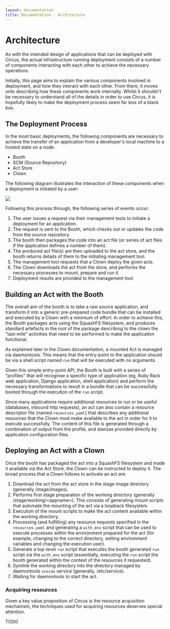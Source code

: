 ```yaml
---
layout: documentation
title: Documentation - Architecture
---
```

# Architecture
As with the intended design of applications that can be deployed with Circus, the actual infrastructure running deployment consists of a number of components interacting with each other to achieve the necessary operations. 

Initially, this page aims to explain the various components involved in deployment, and how they interact with each other. From there, it moves onto describing how these components work internally. Whilst it shouldn't be necessary to understand all of the details in order to use Circus, it is hopefully likely to make the deployment process seem far less of a black box.

## The Deployment Process
In the most basic deployments, the following components are necessary to achieve the transfer of an application from a developer's local machine to a hosted state on a node:

 * Booth
 * SCM (Source Repository)
 * Act Store
 * Clown
 
The following diagram illustrates the interaction of these components when a deployment is initiated by a user:

<img class="" src="/images/deployment_sequence.png">

Following this process through, the following series of events occur:

 1. The user issues a request via their management tools to initiate a deployment for an application.
 2. The request is sent to the Booth, which checks out or updates the code from the source repository.
 3. The booth then packages the code into an act file (or series of act files if the application defines a number of them).
 4. The produced act file(s) are then uploaded to the act store, and the booth returns details of them to the initiating
    management tool.
 5. The management tool requests that a Clown deploy the given acts.
 6. The Clown downloads the act from the store, and performs the necessary processes to mount, prepare and run it.
 7. Deployment results are provided to the management tool.
 
## Building an Act with the Booth
The overall aim of the booth is to take a raw source application, and transform it into a generic pre-prepared code bundle that can be installed and executed by a Clown with a minimum of effort. In order to achieve this, the Booth packages acts using the SquashFS filesystem, and produces standard artefacts in the root of the package describing to the clown the "last-mile" activities that need to be performed to make the application functional.

As explained later in the Clown documentation, a mounted Act is managed via daemontools. This means that the entry-point to the application should be via a shell script named `run` that will be executed with no arguments.

Given this simple entry-point API, the Booth is built with a series of "profiles" that will recognise a specific type of application (eg, Ruby Rack web application, Django application, shell application) and perform the necessary transformations to result in a bundle that can be successfully booted through the execution of the `run` script.

Since many applications require additional resources to run or be useful (databases, inbound http requests), an act can also contain a resource descriptor file (named `resources.yaml`) that describes any additional resources that the Clown must make available to the act in order for it to execute successfully. The content of this file is generated through a combination of output from the profile, and stanzas provided directly by application configuration files.

## Deploying an Act with a Clown
Once the booth has packaged the act into a SquashFS filesystem and made it available via the Act Store, the Clown can be instructed to deploy it. The broad process that a Clown follows to activate an act are:

 1. Download the act from the act store in the stage image directory (generally /stage/images).
 2. Performs first stage preparation of the working directory (generally /stage/working/&lt;appname&gt;). This consists of
    generating mount scripts that automate the mounting of the act via a loopback filesystem.
 3. Execution of the mount scripts to make the act content available within the working directory.
 4. Processing (and fulfilling) any resource requests specified in the `resources.yaml` and generating a `with_env` script
    that can be used to execute processes within the environment prepared for the act (for example, changing to the correct
    directory, setting environment variables and changing the execution user).
 5. Generate a top-level `run` script that executes the booth generated `run` script via the `with_env` script (essentially, 
    executing the `run` script the booth generated within the context of the resources it requested).
 6. Symlink the working directory into the directory managed by daemontools `svscan` service (generally, /etc/service).
 7. Waiting for daemontools to start the act.

### Acquiring resources
Given a key value proposition of Circus is the resource acquisition mechanism, the techniques used for acquiring resources deserves special attention.

TODO
